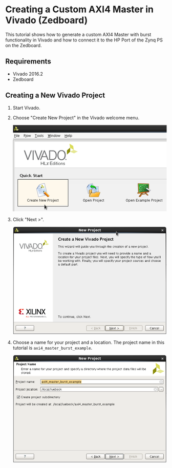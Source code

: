 # Creating a Custom AXI4 Master in Vivado (Zedboard)

This tutorial shows how to generate a custom AXI4 Master with burst functionality in Vivado and how to connect it to the HP Port of the Zynq PS on the Zedboard. 

## Requirements

- Vivado 2016.2
- Zedboard

## Creating a New Vivado Project

1. Start Vivado.
2. Choose "Create New Project" in the Vivado welcome menu.

    ![create new project](./images/new_vivado_project01.png "create new project")

3. Click "Next >".

    ![click next](./images/new_vivado_project02.png "click next")

4. Choose a name for your project and a location. The project name in this tutorial is `axi4_master_burst_example`.

    ![choose project name and location](./images/new_vivado_project03.png "choose project name and location")
